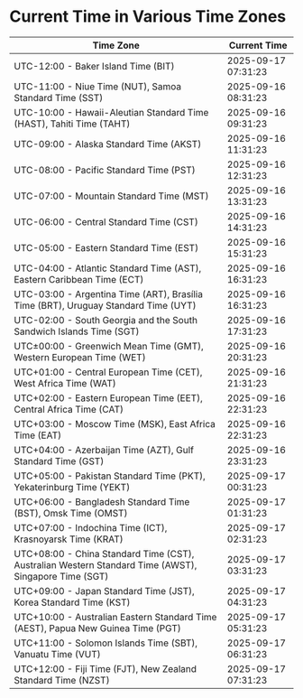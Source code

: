 # Current Time in Various Time Zones

| Time Zone | Current Time |
|-----------|--------------|
| UTC-12:00 - Baker Island Time (BIT) | 2025-09-17 07:31:23 |
| UTC-11:00 - Niue Time (NUT), Samoa Standard Time (SST) | 2025-09-16 08:31:23 |
| UTC-10:00 - Hawaii-Aleutian Standard Time (HAST), Tahiti Time (TAHT) | 2025-09-16 09:31:23 |
| UTC-09:00 - Alaska Standard Time (AKST) | 2025-09-16 11:31:23 |
| UTC-08:00 - Pacific Standard Time (PST) | 2025-09-16 12:31:23 |
| UTC-07:00 - Mountain Standard Time (MST) | 2025-09-16 13:31:23 |
| UTC-06:00 - Central Standard Time (CST) | 2025-09-16 14:31:23 |
| UTC-05:00 - Eastern Standard Time (EST) | 2025-09-16 15:31:23 |
| UTC-04:00 - Atlantic Standard Time (AST), Eastern Caribbean Time (ECT) | 2025-09-16 16:31:23 |
| UTC-03:00 - Argentina Time (ART), Brasília Time (BRT), Uruguay Standard Time (UYT) | 2025-09-16 16:31:23 |
| UTC-02:00 - South Georgia and the South Sandwich Islands Time (SGT) | 2025-09-16 17:31:23 |
| UTC±00:00 - Greenwich Mean Time (GMT), Western European Time (WET) | 2025-09-16 20:31:23 |
| UTC+01:00 - Central European Time (CET), West Africa Time (WAT) | 2025-09-16 21:31:23 |
| UTC+02:00 - Eastern European Time (EET), Central Africa Time (CAT) | 2025-09-16 22:31:23 |
| UTC+03:00 - Moscow Time (MSK), East Africa Time (EAT) | 2025-09-16 22:31:23 |
| UTC+04:00 - Azerbaijan Time (AZT), Gulf Standard Time (GST) | 2025-09-16 23:31:23 |
| UTC+05:00 - Pakistan Standard Time (PKT), Yekaterinburg Time (YEKT) | 2025-09-17 00:31:23 |
| UTC+06:00 - Bangladesh Standard Time (BST), Omsk Time (OMST) | 2025-09-17 01:31:23 |
| UTC+07:00 - Indochina Time (ICT), Krasnoyarsk Time (KRAT) | 2025-09-17 02:31:23 |
| UTC+08:00 - China Standard Time (CST), Australian Western Standard Time (AWST), Singapore Time (SGT) | 2025-09-17 03:31:23 |
| UTC+09:00 - Japan Standard Time (JST), Korea Standard Time (KST) | 2025-09-17 04:31:23 |
| UTC+10:00 - Australian Eastern Standard Time (AEST), Papua New Guinea Time (PGT) | 2025-09-17 05:31:23 |
| UTC+11:00 - Solomon Islands Time (SBT), Vanuatu Time (VUT) | 2025-09-17 06:31:23 |
| UTC+12:00 - Fiji Time (FJT), New Zealand Standard Time (NZST) | 2025-09-17 07:31:23 |
